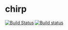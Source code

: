 # chirp

[![Build Status](https://travis-ci.org/fr00b0/chirp.svg?branch=master)](https://travis-ci.org/fr00b0/chirp)
[![Build status](https://ci.appveyor.com/api/projects/status/github/fr00b0/chirp?svg=true)](https://ci.appveyor.com/project/fr00b0/chirp)
